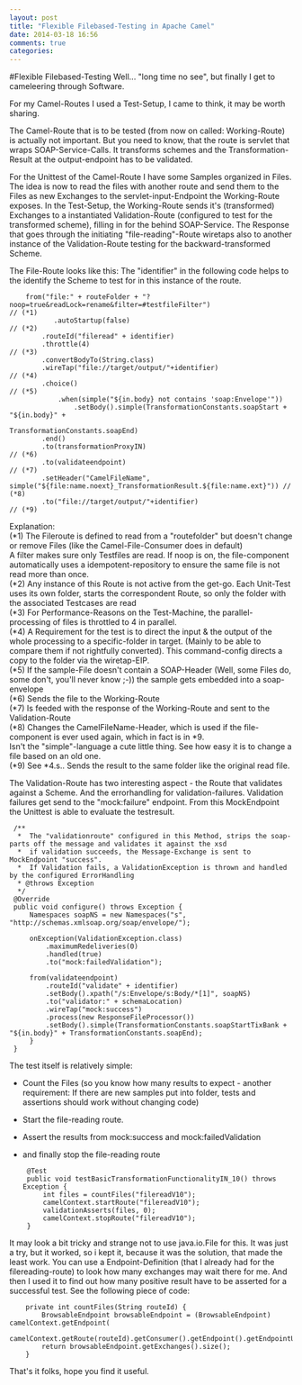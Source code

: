 ```yaml
---
layout: post
title: "Flexible Filebased-Testing in Apache Camel"
date: 2014-03-18 16:56
comments: true
categories: 
---
```

#Flexible Filebased-Testing
Well... "long time no see", but finally I get to cameleering through Software.        
	
For my Camel-Routes I used a Test-Setup, I came to think, it may be worth sharing.

The Camel-Route that is to be tested (from now on called: Working-Route) is actually not important. But you need to know, that the route is servlet that wraps 
SOAP-Service-Calls. It transforms schemes and the Transformation-Result at the output-endpoint has to be validated.

For the Unittest of the Camel-Route I have some Samples organized in Files. The idea is now to read the files with another route and send them to
the Files as new Exchanges to the servlet-input-Endpoint the Working-Route exposes. 
In the Test-Setup, the Working-Route sends it's (transformed) Exchanges to a instantiated Validation-Route (configured to test for the transformed scheme), 
filling in for the behind SOAP-Service.
The Response that goes through the initiating "file-reading"-Route wiretaps also to another instance of the Validation-Route testing for the backward-transformed Scheme. 

The File-Route looks like this: The "identifier" in the following code helps to the identify the Scheme to test for in this instance of the route.

		from("file:" + routeFolder + "?noop=true&readLock=rename&filter=#testfileFilter")    				// (*1)
       		   .autoStartup(false) 				                	                                        // (*2)
       		.routeId("fileread" + identifier)
       		.throttle(4)																					// (*3)
       		.convertBodyTo(String.class)
       		.wireTap("file://target/output/"+identifier)                                     				// (*4)
       		.choice()                                                                        				// (*5)
              	.when(simple("${in.body} not contains 'soap:Envelope'"))
               		.setBody().simple(TransformationConstants.soapStart + "${in.body}" +             
                                                                          TransformationConstants.soapEnd)
       		.end()
       		.to(transformationProxyIN)                                                       				// (*6)
       		.to(validateendpoint)                                                            				// (*7)
       		.setHeader("CamelFileName", simple("${file:name.noext}_TransformationResult.${file:name.ext}")) // (*8)
       		.to("file://target/output/"+identifier)                                                         // (*9) 
                                                                                                  
Explanation:    
(*1) The Fileroute is defined to read from a "routefolder" but doesn't change or remove Files (like the Camel-File-Consumer does in default)    
A filter makes sure only Testfiles are read. If noop is on, the file-component automatically uses a idempotent-repository to ensure the same file
is not read more than once.    
(*2) Any instance of this Route is not active from the get-go. Each Unit-Test uses its own folder, starts the correspondent Route, so only the folder with the associated 
Testcases are read                                                                                                  
(*3) For Performance-Reasons on the Test-Machine, the parallel-processing of files is throttled to 4 in parallel.     
(*4) A Requirement for the test is to direct the input & the output of the whole processing to a specific-folder in target. (Mainly to be able to compare them if not rightfully converted). 
This command-config directs a copy to the folder via the wiretap-EIP.   
(*5) If the sample-File doesn't contain a SOAP-Header (Well, some Files do, some don't, you'll never know ;-)) the sample gets embedded into
a soap-envelope     
(*6) Sends the file to the Working-Route    
(*7) Is feeded with the response of the Working-Route and sent to the Validation-Route    
(*8) Changes the CamelFileName-Header, which is used if the file-component is ever used again, which in fact is in *9.   
Isn't the "simple"-language a cute little thing. See how easy it is to change a file based on an old one.    
(*9) See *4.s.. Sends the result to the same folder like the original read file.    
    
    
The Validation-Route has two interesting aspect - the Route that validates against a Scheme. And the errorhandling
for validation-failures. Validation failures get send to the "mock:failure" endpoint. From this MockEndpoint the
Unittest is able to evaluate the testresult. 

     /**
      *  The "validationroute" configured in this Method, strips the soap-parts off the message and validates it against the xsd
      *  if validation succeeds, the Message-Exchange is sent to MockEndpoint "success".
      *  If Validation fails, a ValidationException is thrown and handled by the configured ErrorHandling
      * @throws Exception
      */
     @Override 
     public void configure() throws Exception {
         Namespaces soapNS = new Namespaces("s", "http://schemas.xmlsoap.org/soap/envelope/");

         onException(ValidationException.class)
             .maximumRedeliveries(0)
             .handled(true)
             .to("mock:failedValidation");

         from(validateendpoint)
             .routeId("validate" + identifier)
             .setBody().xpath("/s:Envelope/s:Body/*[1]", soapNS)
             .to("validator:" + schemaLocation)
             .wireTap("mock:success")
             .process(new ResponseFileProcessor())
             .setBody().simple(TransformationConstants.soapStartTixBank + "${in.body}" + TransformationConstants.soapEnd);
         }
     } 


The test itself is relatively simple: 
 - Count the Files (so you know how many results to expect - another requirement: If there are new samples put into folder, tests
and assertions should work without changing code)
 - Start the file-reading route. 
 - Assert the results from mock:success and mock:failedValidation
 - and finally stop the file-reading route

		@Test
		public void testBasicTransformationFunctionalityIN_10() throws Exception {
        	int files = countFiles("filereadV10");
        	camelContext.startRoute("filereadV10");
        	validationAsserts(files, 0);
        	camelContext.stopRoute("filereadV10");
    	}

It may look a bit tricky and strange not to use java.io.File for this. 
It was just a try, but it worked, so i kept it, because it was the solution, that made the least work.
You can use a Endpoint-Definition (that I already had for the filereading-route) to look how many exchanges may wait there for me.
And then I used it to find out how many positive result have to be asserted for a successful test.
See the following piece of code:

        private int countFiles(String routeId) {
            BrowsableEndpoint browsableEndpoint = (BrowsableEndpoint) camelContext.getEndpoint(
                    camelContext.getRoute(routeId).getConsumer().getEndpoint().getEndpointUri());
            return browsableEndpoint.getExchanges().size();
        }
   
That's it folks, hope you find it useful. 





